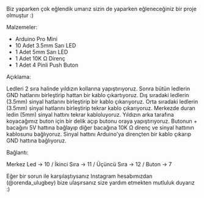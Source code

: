 Biz yaparken çok eğlendik umarız sizin de yaparken eğleneceğiniz bir proje olmuştur :)

Malzemeler:

- Arduino Pro Mini
- 10 Adet 3.5mm Sarı LED
- 1 Adet 5mm Sarı LED
- 1 Adet 10K Ω Direnç
- 1 Adet 4 Pinli Push Buton

Açıklama:

Ledleri 2 sıra halinde yıldızın kollarına yapıştırıyoruz. Sonra bütün ledlerin GND hatlarını birleştirip hattan bir kablo çıkartıyoruz. Dış sıradaki ledlerin (3.5mm) sinyal hatlarını birleştirip bir kablo çıkarıyoruz. Orta sıradaki ledlerin (3.5mm) sinyal hatlarını birleştirip tekrar kablo çıkarıyoruz. Merkezde duran ledin (5mm) sinyal hattını tekrar kabloluyoruz. Yıldızın arka tarafına koyacağımız buton için bir delik açıp butonu oraya yapıştırıyoruz. Butonun + bacağını 5V hattına bağlayıp diğer bacağına 10K Ω direnç ve sinyal hattının kablosunu bağlıyoruz. Sinyal hattını Arduino'ya dirençten bir kablo çıkarıp GND hattına bağlıyoruz.

Bağlantı:

Merkez Led -> 10 / 
İkinci Sıra -> 11 / 
Üçüncü Sıra -> 12 / 
Buton -> 7

Eğer bir sorun ile karşılaştıysanız Instagram hesabımızdan (@orenda_ulugbey) bize ulaşırsanız size yardım etmekten mutluluk duyarız :)
